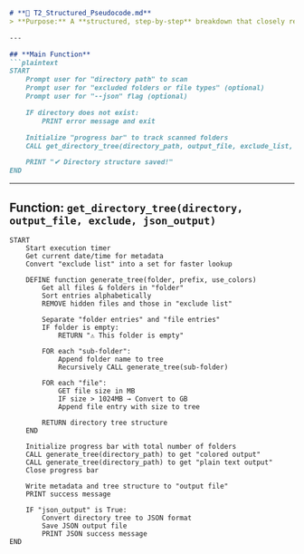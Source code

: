 ```markdown
# **📜 T2_Structured_Pseudocode.md**
> **Purpose:** A **structured, step-by-step** breakdown that closely resembles the real Python logic.

---

## **Main Function**
```plaintext
START
    Prompt user for "directory path" to scan
    Prompt user for "excluded folders or file types" (optional)
    Prompt user for "--json" flag (optional)

    IF directory does not exist:
        PRINT error message and exit

    Initialize "progress bar" to track scanned folders
    CALL get_directory_tree(directory_path, output_file, exclude_list, json_output)

    PRINT "✔ Directory structure saved!"
END
```

---

## **Function: `get_directory_tree(directory, output_file, exclude, json_output)`**
```plaintext
START
    Start execution timer
    Get current date/time for metadata
    Convert "exclude list" into a set for faster lookup

    DEFINE function generate_tree(folder, prefix, use_colors)
        Get all files & folders in "folder"
        Sort entries alphabetically
        REMOVE hidden files and those in "exclude list"

        Separate "folder entries" and "file entries"
        IF folder is empty:
            RETURN "⚠️ This folder is empty"

        FOR each "sub-folder":
            Append folder name to tree
            Recursively CALL generate_tree(sub-folder)

        FOR each "file":
            GET file size in MB
            IF size > 1024MB → Convert to GB
            Append file entry with size to tree

        RETURN directory tree structure
    END

    Initialize progress bar with total number of folders
    CALL generate_tree(directory_path) to get "colored output"
    CALL generate_tree(directory_path) to get "plain text output"
    Close progress bar

    Write metadata and tree structure to "output file"
    PRINT success message

    IF "json_output" is True:
        Convert directory tree to JSON format
        Save JSON output file
        PRINT JSON success message
END
```